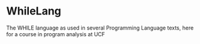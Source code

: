 # WhileLang
The WHILE language as used in several Programming Language texts, here for a course in program analysis at UCF
